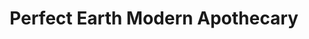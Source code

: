 ---
title: "Perfect Earth Modern Apothecary"
url: /north-logan/perfect-earth-modern-apothecary/
shop: cannabis
---